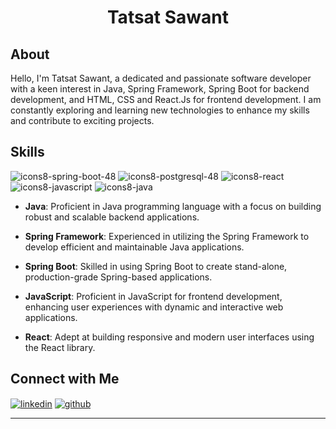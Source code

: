 
<h1 align="center">Tatsat Sawant</h1>

## About
Hello, I'm Tatsat Sawant, a dedicated and passionate software developer with a keen interest in Java, Spring Framework, Spring Boot for backend development, and HTML, CSS and React.Js for frontend development. I am constantly exploring and learning new technologies to enhance my skills and contribute to exciting projects.

## Skills
![icons8-spring-boot-48](https://github.com/tatsatsawant/tatsatsawant/assets/154037217/d2dd0259-1654-4a57-b138-e944a97c322e)
![icons8-postgresql-48](https://github.com/tatsatsawant/tatsatsawant/assets/154037217/a2ee7c8c-a7aa-4b5b-8489-b5a6009179e1)
![icons8-react](https://github.com/tatsatsawant/tatsatsawant/assets/154037217/dc7763e2-2b25-44e9-b4e7-051e053f1467)
![icons8-javascript](https://github.com/tatsatsawant/tatsatsawant/assets/154037217/c3d36887-454b-4b9e-82e6-a6e3bfd49069)
![icons8-java](https://github.com/tatsatsawant/tatsatsawant/assets/154037217/70bc1327-91da-46b7-873d-f6f510178a11)

- **Java**: Proficient in Java programming language with a focus on building robust and scalable backend applications.

- **Spring Framework**: Experienced in utilizing the Spring Framework to develop efficient and maintainable Java applications.

- **Spring Boot**: Skilled in using Spring Boot to create stand-alone, production-grade Spring-based applications.

- **JavaScript**: Proficient in JavaScript for frontend development, enhancing user experiences with dynamic and interactive web applications.

- **React**: Adept at building responsive and modern user interfaces using the React library.

## Connect with Me

<a href="https://linkedin.com/in/tatsatsawant" target="blank"><img align="center" src="https://github.com/tatsatsawant/tatsatsawant/assets/154037217/5b83ac95-63fb-4782-b6ae-48556b8d54f8" alt="linkedin"/></a>
<a href="https://github.com/tatsatsawant" target="blank"><img align="center" src="https://github.com/tatsatsawant/tatsatsawant/assets/154037217/404620d9-304a-471a-b935-f8b615d35966" alt="github"/></a>

---


